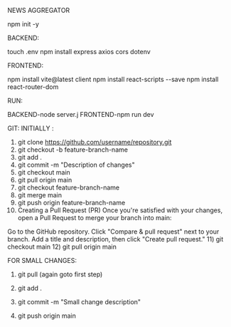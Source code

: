 NEWS AGGREGATOR

npm init -y

BACKEND:

touch .env
npm install express axios cors dotenv


FRONTEND:

npm install vite@latest client
npm install react-scripts --save
npm install react-router-dom


RUN:

BACKEND-node server.j
FRONTEND-npm run dev

GIT:
INITIALLY :
1) git clone https://github.com/username/repository.git
2) git checkout -b feature-branch-name
3) git add .
4) git commit -m "Description of changes"
5) git checkout main
6) git pull origin main
7) git checkout feature-branch-name
8) git merge main
9) git push origin feature-branch-name
10) Creating a Pull Request (PR)
Once you're satisfied with your changes, open a Pull Request to merge your branch into main:

Go to the GitHub repository.
Click "Compare & pull request" next to your branch.
Add a title and description, then click "Create pull request."
11) git checkout main
12) git pull origin main

FOR SMALL CHANGES:
1) git pull (again goto first step)


1) git add .
2) git commit -m "Small change description"
3) git push origin main









